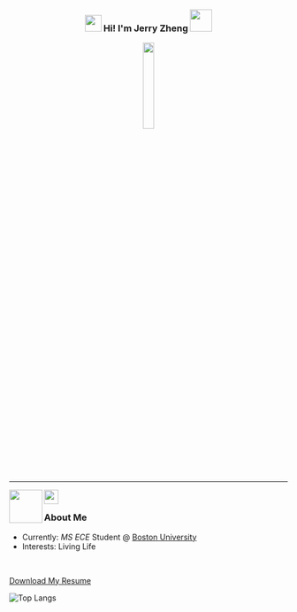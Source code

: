  <h3 align="center"><img src = "https://raw.githubusercontent.com/MartinHeinz/MartinHeinz/master/wave.gif" width = 30px> Hi! I'm Jerry Zheng  <img src="https://github.com/user-attachments/assets/53a8d1db-b954-40d2-bde6-b8b3aa1e1cd4"  width=40px></h3>
 <p align="center">
<img width="20%" src="https://img.icons8.com/ios-filled/96/000000/programming.png"/>
</p>
 
 ---
 
<a href="https://www.linkedin.com/in/jerryzheng7/">
  <img align="left" width="60px" src="https://img.shields.io/badge/LinkedIn-0077B5?style=for-the-badge&logo=linkedin&logoColor=white"  />
</a>

<a href="mailto:jerryzhen14h@gmail.com">
  <img align="left" width="26px" src="https://cdn.simpleicons.org/gmail" />
</a>

<br />

### About Me
- Currently: *MS ECE* Student @ [Boston University](https://www.bu.edu/) <br />
- Interests: Living Life
<br />

[Download My Resume](https://github.com/user-attachments/files/19595793/Resume-.Jerry.Zheng.Mar.2025.pdf)




![Top Langs](https://github-readme-stats.vercel.app/api/top-langs/?username=jerryzheng7&layout=compact&theme=dark)

